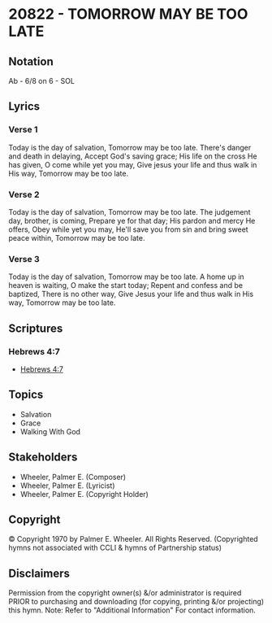 # 20822 - TOMORROW MAY BE TOO LATE

## Notation

Ab - 6/8 on 6 - SOL

## Lyrics

### Verse 1

Today is the day of salvation, Tomorrow may be too late. There's danger and death in delaying, Accept God's saving grace; His life on the cross He has given, O come while yet you may, Give jesus your life and thus walk in His way, Tomorrow may be too late.

### Verse 2

Today is the day of salvation, Tomorrow may be too late. The judgement day, brother, is coming, Prepare ye for that day; His pardon and mercy He offers, Obey while yet you may, He'll save you from sin and bring sweet peace within, Tomorrow may be too late.

### Verse 3

Today is the day of salvation, Tomorrow may be too late. A home up in heaven is waiting, O make the start today; Repent and confess and be baptized, There is no other way, Give Jesus your life and thus walk in His way, Tomorrow may be too late.


## Scriptures

### Hebrews 4:7

- [Hebrews 4:7](https://www.biblegateway.com/passage/?search=Hebrews%204%3A7)


## Topics

- Salvation
- Grace
- Walking With God

## Stakeholders

- Wheeler, Palmer E. (Composer)
- Wheeler, Palmer E. (Lyricist)
- Wheeler, Palmer E. (Copyright Holder)

## Copyright

© Copyright 1970 by Palmer E. Wheeler. All Rights Reserved.
(Copyrighted hymns not associated with CCLI & hymns of Partnership status)

## Disclaimers

Permission from the copyright owner(s) &/or administrator is required PRIOR to purchasing and downloading (for copying, printing &/or projecting) this hymn.
Note: Refer to "Additional Information" For contact information.

